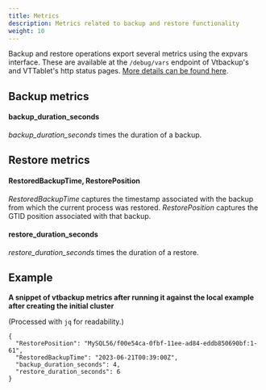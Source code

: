 ```yaml
---
title: Metrics
description: Metrics related to backup and restore functionality
weight: 10
---
```


Backup and restore operations export several metrics using the expvars interface. These are available at the `/debug/vars` endpoint of Vtbackup's and VTTablet's http status pages. [More details can be found here](../../features/monitoring/#3-push-based-metrics-system).

## Backup metrics

#### backup_duration_seconds

_backup_duration_seconds_ times the duration of a backup.

## Restore metrics

#### RestoredBackupTime, RestorePosition

_RestoredBackupTime_ captures the timestamp associated with the backup from which the current process was restored. _RestorePosition_ captures the GTID position associated with that backup.

#### restore_duration_seconds

_restore_duration_seconds_ times the duration of a restore.

## Example
**A snippet of vtbackup metrics after running it against the local example after creating the initial cluster**

(Processed with `jq` for readability.)

```
{
  "RestorePosition": "MySQL56/f00e54ca-0fbf-11ee-ad84-eddb850690bf:1-61",
  "RestoredBackupTime": "2023-06-21T00:39:00Z",
  "backup_duration_seconds": 4,
  "restore_duration_seconds": 6
}
```

